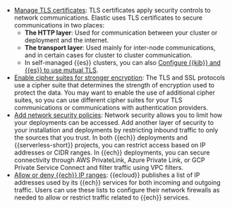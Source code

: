 * [Manage TLS certificates](/deploy-manage/security/secure-cluster-communications.md): TLS certificates apply security controls to network communications. Elastic uses TLS certificates to secure communications in two places:
  * **The HTTP layer**: Used for communication between your cluster or deployment and the internet.
  * **The transport layer**: Used mainly for inter-node communications, and in certain cases for cluster to cluster communication.
  * In self-managed {{es}} clusters, you can also [Configure {{kib}} and {{es}} to use mutual TLS](/deploy-manage/security/kibana-es-mutual-tls.md).
* [Enable cipher suites for stronger encryption](/deploy-manage/security/enabling-cipher-suites-for-stronger-encryption.md): The TLS and SSL protocols use a cipher suite that determines the strength of encryption used to protect the data. You may want to enable the use of additional cipher suites, so you can use different cipher suites for your TLS communications or communications with authentication providers.
* [Add network security policies](/deploy-manage/security/traffic-filtering.md): Network security allows you to limit how your deployments can be accessed. Add another layer of security to your installation and deployments by restricting inbound traffic to only the sources that you trust. In both {{ech}} deployments and {{serverless-short}} projects, you can restrict access based on IP addresses or CIDR ranges. In {{ech}} deployments, you can secure connectivity through AWS PrivateLink, Azure Private Link, or GCP Private Service Connect and filter traffic using VPC filters.
* [Allow or deny {{ech}} IP ranges](/deploy-manage/security/elastic-cloud-static-ips.md): {{ecloud}} publishes a list of IP addresses used by its {{ech}} services for both incoming and outgoing traffic. Users can use these lists to configure their network firewalls as needed to allow or restrict traffic related to {{ech}} services.